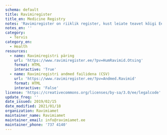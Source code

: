 ```yaml
---
schema: default
title: Ravimiregister
title_en: Medicine Registry
notes: 'Ravimiregister on riiklik register, kust leiate teavet kõigi Eestis müügil olevate ravimite ning nende erinevate pakendite kohta. Lisaks ravimi põhiandmetele, nagu toimeaine, ravimvorm ja tugevus, on registris kirjas ka ravimi soodustuse info, Eestis kehtiv piirhind ning viimane kuupäev, mil ravimit Eestisse toodi. Müügiloaga ravimite juurde on lisatud ravimi omaduste kokkuvõte (SPC), pakendi infoleht (PIL) ja pakendimärgistuse tekst.'
notes_en: ''
category:
  - Tervis
category_en:
  - Health
resources:
  - name: Ravimiregistri päring
    url: 'https://www.ravimiregister.ee/?pv=HumRavimid.Otsing'
    format: HTML
    interactive: 'True'
  - name: Ravimiregistri andmed failidena (CSV)
    url: 'https://www.ravimiregister.ee/?pv=Andmed.Ravimid'
    format: HTML
    interactive: 'False'
license: 'https://creativecommons.org/licenses/by-sa/3.0/ee/legalcode'
update_freq: ''
date_issued: 2019/02/15
date_modified: 2021/01/18
organization: Ravimiamet
maintainer_name: Ravimiamet
maintainer_email: info@ravimiamet.ee
maintainer_phone: '737 4140'
---
```

